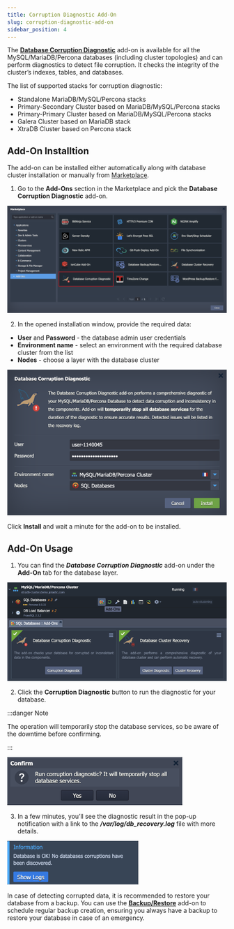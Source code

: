 ```yaml
---
title: Corruption Diagnostic Add-On
slug: corruption-diagnostic-add-on
sidebar_position: 4
---
```


<!-- ## MySQL/MariaDB/Percona Corruption Diagnostic Add-On -->

The **[Database Corruption Diagnostic](https://github.com/jelastic-jps/mysql-cluster/tree/master/addons/check-corrupts)** add-on is available for all the MySQL/MariaDB/Percona databases (including cluster topologies) and can perform diagnostics to detect file corruption. It checks the integrity of the cluster’s indexes, tables, and databases.

The list of supported stacks for corruption diagnostic:

- Standalone MariaDB/MySQL/Percona stacks
- Primary-Secondary Cluster based on MariaDB/MySQL/Percona stacks
- Primary-Primary Cluster based on MariaDB/MySQL/Percona stacks
- Galera Cluster based on MariaDB stack
- XtraDB Cluster based on Percona stack

## Add-On Installtion

The add-on can be installed either automatically along with database cluster installation or manually from [Marketplace](/deployment-tools/cloud-scripting-&-jps/marketplace#marketplace).

1. Go to the **Add-Ons** section in the Marketplace and pick the **Database Corruption Diagnostic** add-on.

<div style={{
    display:'flex',
    justifyContent: 'center',
    margin: '0 0 1rem 0'
}}>

![Locale Dropdown](./img/CorruptionDiagnosticAdd-On/01-marketplace-corruption-diagnostic-addon.png)

</div>

2. In the opened installation window, provide the required data:

- **User** and **Password** - the database admin user credentials
- **Environment name** - select an environment with the required database cluster from the list
- **Nodes** - choose a layer with the database cluster

<div style={{
    display:'flex',
    justifyContent: 'center',
    margin: '0 0 1rem 0'
}}>

![Locale Dropdown](./img/CorruptionDiagnosticAdd-On/02-install-corruption-diagnostic-addon.png)

</div>

Click **Install** and wait a minute for the add-on to be installed.

## Add-On Usage

1. You can find the **_Database Corruption Diagnostic_** add-on under the **Add-On** tab for the database layer.

<div style={{
    display:'flex',
    justifyContent: 'center',
    margin: '0 0 1rem 0'
}}>

![Locale Dropdown](./img/CorruptionDiagnosticAdd-On/03-installed-addons.png)

</div>

2. Click the **Corruption Diagnostic** button to run the diagnostic for your database.

:::danger Note

The operation will temporarily stop the database services, so be aware of the downtime before confirming.

:::

<div style={{
    display:'flex',
    justifyContent: 'center',
    margin: '0 0 1rem 0'
}}>

![Locale Dropdown](./img/CorruptionDiagnosticAdd-On/04-confirm-corruption-diagnostic.png)

</div>

3. In a few minutes, you’ll see the diagnostic result in the pop-up notification with a link to the **_/var/log/db_recovery.log_** file with more details.

<div style={{
    display:'flex',
    justifyContent: 'center',
    margin: '0 0 1rem 0'
}}>

![Locale Dropdown](./img/CorruptionDiagnosticAdd-On/05-diagnostic-result.png)

</div>

In case of detecting corrupted data, it is recommended to restore your database from a backup. You can use the **[Backup/Restore](/database/mysql-mariadb-percona/backup-restore-add-on#database-backuprestore-add-on)** add-on to schedule regular backup creation, ensuring you always have a backup to restore your database in case of an emergency.
